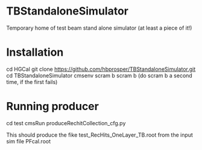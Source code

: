 # TBStandaloneSimulator
Temporary home of test beam stand alone simulator (at least a piece of it!)

# Installation
  cd HGCal
  git clone https://github.com/hbprosper/TBStandaloneSimulator.git
  cd TBStandaloneSimulator
  cmsenv
  scram b
  scram b (do scram b a second time, if the first fails)

# Running producer
  cd test
  cmsRun produceRechitCollection_cfg.py

This should produce the fike test_RecHits_OneLayer_TB.root from the input sim file PFcal.root
